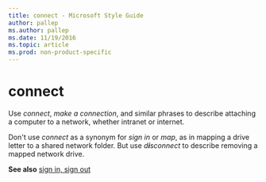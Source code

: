 ```yaml
---
title: connect - Microsoft Style Guide
author: pallep
ms.author: pallep
ms.date: 11/19/2016
ms.topic: article
ms.prod: non-product-specific
---
```


# connect

Use *connect*, *make a connection*, and similar phrases to describe attaching a computer to a network, whether intranet or internet.

Don't use *connect* as a synonym for *sign in* or *map*, as in mapping a drive letter to a shared network folder. But use *d**i**sconnect* to describe removing a mapped network drive.

**See also**  [sign in, sign out](/style-guide/a-z-word-list-term-collections/s/sign-in-sign-out)
